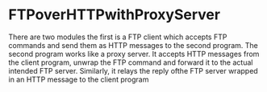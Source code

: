 # FTPoverHTTPwithProxyServer
There are two modules the first is a FTP client which accepts FTP commands and send them as HTTP messages to the second program. 
The second program works like a proxy server.  It accepts HTTP messages from the client program, unwrap the  FTP command and forward it to the actual intended FTP server. Similarly, it relays the reply ofthe FTP server wrapped in an HTTP message to the client program

